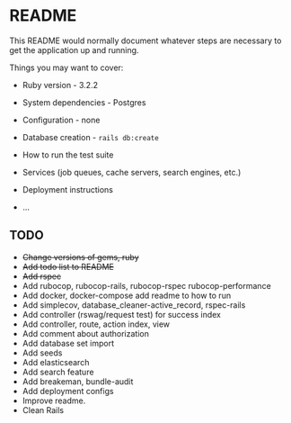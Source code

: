 # README

This README would normally document whatever steps are necessary to get the
application up and running.

Things you may want to cover:

* Ruby version - 3.2.2

* System dependencies - Postgres

* Configuration - none

* Database creation - `rails db:create`

* How to run the test suite

* Services (job queues, cache servers, search engines, etc.)

* Deployment instructions

* ...

## TODO 

* <del> Change versions of gems, ruby </del>
* <del>Add todo list to README</del> 
* <del>Add rspec</del> 
* Add rubocop, rubocop-rails, rubocop-rspec rubocop-performance
* Add docker, docker-compose add readme to how to run
* Add simplecov, database_cleaner-active_record, rspec-rails
* Add controller (rswag/request test) for success index
* Add controller, route, action index, view
* Add comment about authorization
* Add database set import
* Add seeds
* Add elasticsearch
* Add search feature
* Add breakeman, bundle-audit
* Add deployment configs 
* Improve readme.  
* Clean Rails

